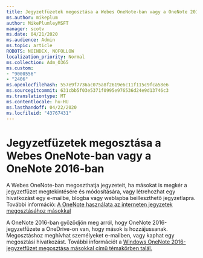 ```yaml
---
title: Jegyzetfüzetek megosztása a Webes OneNote-ban vagy a OneNote 2016-ban
ms.author: mikeplum
author: MikePlumleyMSFT
manager: scotv
ms.date: 04/21/2020
ms.audience: Admin
ms.topic: article
ROBOTS: NOINDEX, NOFOLLOW
localization_priority: Normal
ms.collection: Adm_O365
ms.custom:
- "9000556"
- "2406"
ms.openlocfilehash: 557e9f7736ac075a8f2619e6c11f115c9fca58e6
ms.sourcegitcommit: 631cbb5f03e5371f0995e976536d24e9d13746c3
ms.translationtype: MT
ms.contentlocale: hu-HU
ms.lasthandoff: 04/22/2020
ms.locfileid: "43767431"
---
```

# <a name="share-notebooks-in-onenote-for-the-web-or-onenote-2016"></a>Jegyzetfüzetek megosztása a Webes OneNote-ban vagy a OneNote 2016-ban

A Webes OneNote-ban megoszthatja jegyzeteit, ha másokat is megkér a jegyzetfüzet megtekintésére és módosítására, vagy létrehozhat egy hivatkozást egy e-mailbe, blogba vagy weblapba beilleszthető jegyzetlapra. További információ: [A OneNote használata az interneten jegyzetek megosztásához másokkal](https://support.office.com/article/D3481FBE-E06C-4883-B7E9-B2EE9F38AED3)

A OneNote 2016-ban győződjön meg arról, hogy OneNote 2016-jegyzetfüzete a OneDrive-on van, hogy mások is hozzájussanak. Megosztáshoz meghívhat személyeket e-mailben, vagy kaphat egy megosztási hivatkozást. További információt a [Windows OneNote 2016-jegyzetfüzet megosztása másokkal című témakörben talál.](https://support.office.com/article/d14b6033-7a95-4536-9216-bb0a5e0f8285)